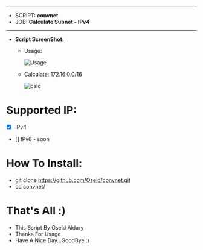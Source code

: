 ***
  - SCRIPT: **convnet**
  -    JOB: **Calculate Subnet - IPv4**
***

- **Script ScreenShot:**

    * Usage:
    
       ![Usage](https://user-images.githubusercontent.com/29546157/50589533-b9b0e180-0e8f-11e9-97f3-7cdbc47d2e7d.PNG)
       
    * Calculate: 172.16.0.0/16
    
       ![calc](https://user-images.githubusercontent.com/29546157/50589574-e4029f00-0e8f-11e9-9b83-6204eff6dad9.PNG)

# Supported IP:
- [x] IPv4
- [] IPv6 - soon

# How To Install:
  - git clone https://github.com/Oseid/convnet.git
  - cd convnet/

# That's All :)
   * This Script By Oseid Aldary
   * Thanks For Usage
   * Have A Nice Day...GoodBye :)


